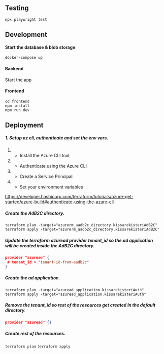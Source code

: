 ## Testing

    npx playwright test

## Development

#### Start the database & blob storage

    docker-compose up

#### Backend

Start the app

#### Frontend

    cd frontend
    npm install
    npm run dev

## Deployment

##### 1. Setup az cli, authenticate and set the env vars.

1. - Install the Azure CLI tool
2. - Authenticate using the Azure CLI
3. - Create a Service Principal
4. - Set your environment variables

https://developer.hashicorp.com/terraform/tutorials/azure-get-started/azure-build#authenticate-using-the-azure-cli

##### Create the AdB2C directory.

    terraform plan -target="azurerm_aadb2c_directory.kissarekisteriAdB2C"
    terraform apply -target="azurerm_aadb2c_directory.kissarekisteriAdB2C"

##### Update the terraform azuread provider tenant_id so the ad application will be created inside the AdB2C directory.

```json
provider "azuread" {
 # tenant_id = "tenant-id-from-aadb2c"
}
```

##### Create the ad application.

`terraform plan -target="azuread_application.kissarekisteriAuth"`
`terraform apply -target="azuread_application.kissarekisteriAuth"`

##### Remove the tenant_id so rest of the resources get created in the default directory.

```json
provider "azuread" {}
```

##### Create rest of the resources.

`terraform plan`
`terraform apply`
